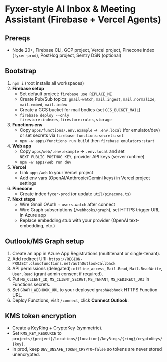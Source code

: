 # Fyxer-style AI Inbox & Meeting Assistant (Firebase + Vercel Agents)

## Prereqs
- Node 20+, Firebase CLI, GCP project, Vercel project, Pinecone index (`fyxer-prod`), PostHog project, Sentry DSN (optional)

## Bootstrap
1. `npm i` (root installs all workspaces)
2. **Firebase setup**
   - Set default project: `firebase use REPLACE_ME`
   - Create Pub/Sub topics: `gmail-watch`, `mail.ingest`, `mail.normalize`, `mail.embed`, `mail.index`
   - Create a GCS bucket for mail bodies (set `GCS_BUCKET_MAIL`)
   - `firebase deploy --only firestore:indexes,firestore:rules,storage`
3. **Functions env**
   - Copy `apps/functions/.env.example` → `.env.local` (for emulator/dev) or set secrets via `firebase functions:secrets:set`
   - `npm -w apps/functions run build` then `firebase emulators:start`
4. **Web app**
   - Copy `apps/web/.env.example` → `.env.local` and set `NEXT_PUBLIC_POSTHOG_KEY`, provider API keys (server runtime)
   - `npm -w apps/web run dev`
5. **Vercel**
   - Link `apps/web` to your Vercel project
   - Add env vars (OpenAI/Anthropic/Gemini keys) in Vercel project settings
6. **Pinecone**
   - Create index `fyxer-prod` (or update `util/pinecone.ts`)
7. **Next steps**
   - Wire Gmail OAuth + `users.watch` after connect
   - Wire Graph subscriptions (`/webhooks/graph`), set HTTPS trigger URL in Azure app
   - Replace embedding stub with your provider (OpenAI text-embedding, etc.)

## Outlook/MS Graph setup
1. Create an app in Azure App Registrations (multitenant or single-tenant).
2. Add redirect URI: `https://REGION-PROJECT.cloudfunctions.net/authOutlookCallback`
3. API permissions (delegated): `offline_access`, `Mail.Read`, `Mail.ReadWrite`, `User.Read` (grant admin consent if required).
4. Put `MS_CLIENT_ID`, `MS_CLIENT_SECRET`, `MS_TENANT`, `MS_REDIRECT_URI` in Functions secrets.
5. Set `GRAPH_WEBHOOK_URL` to your deployed `graphWebhook` HTTPS Function URL.
6. Deploy Functions, visit `/connect`, click **Connect Outlook**.

## KMS token encryption
- Create a KeyRing + CryptoKey (symmetric).
- Set `KMS_KEY_RESOURCE` to `projects/{project}/locations/{location}/keyRings/{ring}/cryptoKeys/{key}`.
- In prod, keep `DEV_UNSAFE_TOKEN_CRYPTO=false` so tokens are never stored unencrypted.
